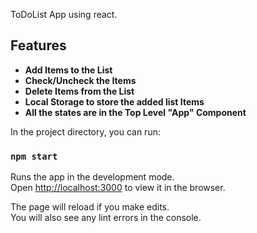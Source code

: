 ToDoList App using react. 

## Features
- **Add Items to the List**
- **Check/Uncheck the Items**
- **Delete Items from the List** 
- **Local Storage to store the added list Items**
- **All the states are in the Top Level "App" Component**


In the project directory, you can run:

### `npm start`

Runs the app in the development mode.<br />
Open [http://localhost:3000](http://localhost:3000) to view it in the browser.

The page will reload if you make edits.<br />
You will also see any lint errors in the console.


